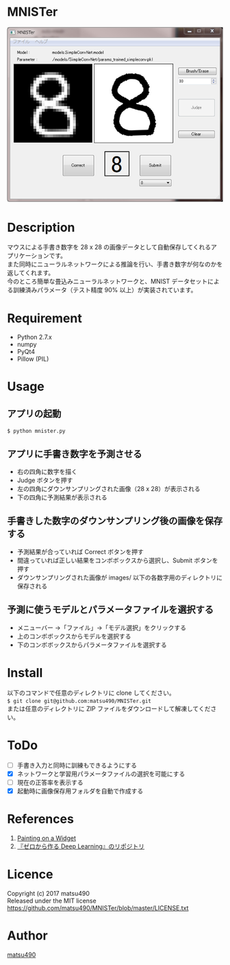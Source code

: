 MNISTer
====

![demoimage](./demoimage.png)

# Description
マウスによる手書き数字を 28 x 28 の画像データとして自動保存してくれるアプリケーションです。  
また同時にニューラルネットワークによる推論を行い、手書き数字が何なのかを返してくれます。  
今のところ簡単な畳込みニューラルネットワークと、MNIST データセットによる訓練済みパラメータ（テスト精度 90% 以上）が実装されています。  

# Requirement
- Python 2.7.x
- numpy
- PyQt4
- Pillow (PIL)

# Usage
## アプリの起動  
`$ python mnister.py`

## アプリに手書き数字を予測させる
- 右の四角に数字を描く
- Judge ボタンを押す
- 左の四角にダウンサンプリングされた画像（28 x 28）が表示される
- 下の四角に予測結果が表示される

## 手書きした数字のダウンサンプリング後の画像を保存する
- 予測結果が合っていれば Correct ボタンを押す
- 間違っていれば正しい結果をコンボボックスから選択し、Submit ボタンを押す
- ダウンサンプリングされた画像が images/ 以下の各数字用のディレクトリに保存される

## 予測に使うモデルとパラメータファイルを選択する
- メニューバー →「ファイル」→「モデル選択」をクリックする
- 上のコンボボックスからモデルを選択する
- 下のコンボボックスからパラメータファイルを選択する

# Install
以下のコマンドで任意のディレクトリに clone してください。  
`$ git clone git@github.com:matsu490/MNISTer.git`  
または任意のディレクトリに ZIP ファイルをダウンロードして解凍してください。

# ToDo
- [ ] 手書き入力と同時に訓練もできるようにする
- [x] ネットワークと学習用パラメータファイルの選択を可能にする
- [ ] 現在の正答率を表示する
- [x] 起動時に画像保存用フォルダを自動で作成する

# References
1. [Painting on a Widget](https://www.codeproject.com/Articles/373463/Painting-on-a-Widget "Qt での手書き文字入力")
2. [『ゼロから作る Deep Learning』のリポジトリ](https://github.com/oreilly-japan/deep-learning-from-scratch)

# Licence
Copyright (c) 2017 matsu490  
Released under the MIT license  
https://github.com/matsu490/MNISTer/blob/master/LICENSE.txt  

# Author
[matsu490](https://github.com/matsu490)
